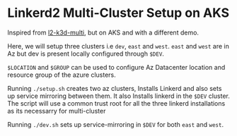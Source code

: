 # Linkerd2 Multi-Cluster Setup on AKS

Inspired from [l2-k3d-multi](https://github.com/olix0r/l2-k3d-multi), but on AKS and with a different demo.

Here, we will setup three clusters i.e `dev`, `east` and `west`. `east` and `west` are in Az but dev is present locally
configured through `$DEV`.

`$LOCATION` and `$GROUP` can be used to configure Az Datacenter location and resource group of the azure clusters.

Running `./setup.sh` creates two az clusters, Installs Linkerd and also sets up service mirroring between them.
It also Installs linkerd in the `$DEV` cluster. The script will use a common trust root for all the three linkerd installations
as its necessarry for multi-cluster

Running `./dev.sh` sets up service-mirroring in `$DEV` for both `east` and `west`.
